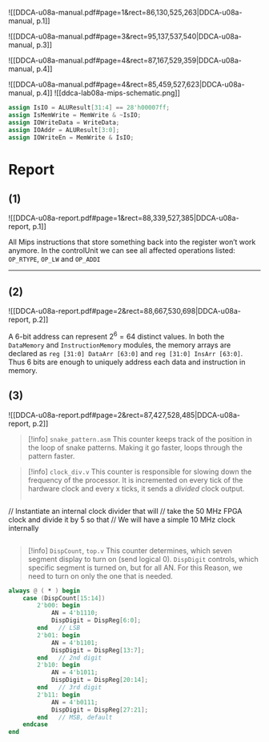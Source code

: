
![[DDCA-u08a-manual.pdf#page=1&rect=86,130,525,263|DDCA-u08a-manual, p.1]]

![[DDCA-u08a-manual.pdf#page=3&rect=95,137,537,540|DDCA-u08a-manual, p.3]]

![[DDCA-u08a-manual.pdf#page=4&rect=87,167,529,359|DDCA-u08a-manual, p.4]]

![[DDCA-u08a-manual.pdf#page=4&rect=85,459,527,623|DDCA-u08a-manual, p.4]]
![[ddca-lab08a-mips-schematic.png]]


```verilog
assign IsIO = ALUResult[31:4] == 28'h00007ff;
assign IsMemWrite = MemWrite & ~IsIO;
assign IOWriteData = WriteData;
assign IOAddr = ALUResult[3:0];
assign IOWriteEn = MemWrite & IsIO;
```


<div class="page-break" style="page-break-before: always;"></div>

# Report

## (1)
![[DDCA-u08a-report.pdf#page=1&rect=88,339,527,385|DDCA-u08a-report, p.1]]

All Mips instructions that store something back into the register won’t work anymore.
In the controlUnit we can see all affected operations listed:
`OP_RTYPE`, `OP_LW` and `OP_ADDI`



---
## (2)
![[DDCA-u08a-report.pdf#page=2&rect=88,667,530,698|DDCA-u08a-report, p.2]]

 A 6-bit address can represent $2^6 = 64$ distinct values. In both the `DataMemory` and `InstructionMemory` modules, the memory arrays are declared as `reg [31:0] DataArr [63:0]` and `reg [31:0] InsArr [63:0]`. Thus 6 bits are enough to uniquely address each data and instruction in memory.



<div class="page-break" style="page-break-before: always;"></div>

## (3)
![[DDCA-u08a-report.pdf#page=2&rect=87,427,528,485|DDCA-u08a-report, p.2]]

>[!info] `snake_pattern.asm`
>This counter keeps track of the position in the loop of snake patterns. Making it go faster, loops through the pattern faster.

>[!info] `clock_div.v`
This counter is responsible for slowing down the frequency of the processor. It is incremented on every tick of the hardware clock and every x ticks, it sends a *divided* clock output.
>```
// Instantiate an internal clock divider that will
// take the 50 MHz FPGA clock and divide it by 5 so that
// We will have a simple 10 MHz clock internally
>```

>[!info] `DispCount`, `top.v`
>This counter determines, which seven segment display to turn on (send logical 0). `DispDigit` controls, which specific segment is turned on, but for all AN. For this Reason, we need to turn on only the one that is needed.


<div class="page-break" style="page-break-before: always;"></div>


```verilog
always @ ( * ) begin
    case (DispCount[15:14])
        2'b00: begin
            AN = 4'b1110;
            DispDigit = DispReg[6:0];
        end   // LSB
        2'b01: begin
            AN = 4'b1101;
            DispDigit = DispReg[13:7];
        end   // 2nd digit
        2'b10: begin
            AN = 4'b1011;
            DispDigit = DispReg[20:14];
        end   // 3rd digit
        2'b11: begin
            AN = 4'b0111;
            DispDigit = DispReg[27:21];
        end   // MSB, default
    endcase
end
```
